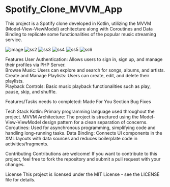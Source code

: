 # Spotify_Clone_MVVM_App

This project is a Spotify clone developed in Kotlin, utilizing the MVVM (Model-View-ViewModel) architecture along with Coroutines and Data Binding to replicate some functionalities of the popular music streaming service.

![image](https://github.com/HritikBhat/Spotify_Clone_MVVM_App/assets/43090040/0f95acab-23af-45c5-99c4-dc03781938ae)
![ss2](https://github.com/HritikBhat/Spotify_Clone_MVVM_App/assets/43090040/462c9ea3-49b8-4d55-8199-76e87ee14334)
![ss3](https://github.com/HritikBhat/Spotify_Clone_MVVM_App/assets/43090040/017d3162-6a75-42c1-8b16-e5071c3a7f26)
![ss4](https://github.com/HritikBhat/Spotify_Clone_MVVM_App/assets/43090040/dc1fb770-8d8b-451b-928c-2ac744d806ea)
![ss5](https://github.com/HritikBhat/Spotify_Clone_MVVM_App/assets/43090040/35e684ab-6a5e-458d-a8a9-4a2d2ad5e857)
![ss6](https://github.com/HritikBhat/Spotify_Clone_MVVM_App/assets/43090040/6ff0830f-3632-4ba4-b1b2-a4b063daab35)


Features
User Authentication: Allows users to sign in, sign up, and manage their profiles via PHP Server.<br>
Browse Music: Users can explore and search for songs, albums, and artists.<br>
Create and Manage Playlists: Users can create, edit, and delete their playlists.<br>
Playback Controls: Basic music playback functionalities such as play, pause, skip, and shuffle.<br>

Features/Tasks needs to completed:
Made For You Section
Bug Fixes


Tech Stack
Kotlin: Primary programming language used throughout the project.
MVVM Architecture: The project is structured using the Model-View-ViewModel design pattern for a clean separation of concerns.
Coroutines: Used for asynchronous programming, simplifying code and handling long-running tasks.
Data Binding: Connects UI components in the XML layouts with data sources and reduces boilerplate code in activities/fragments.

Contributing
Contributions are welcome! If you want to contribute to this project, feel free to fork the repository and submit a pull request with your changes.

License
This project is licensed under the MIT License - see the LICENSE file for details.
